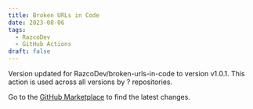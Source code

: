 ```yaml
---
title: Broken URLs in Code
date: 2023-08-06
tags:
  - RazcoDev
  - GitHub Actions
draft: false
---
```



Version updated for RazcoDev/broken-urls-in-code to version v1.0.1.
This action is used across all versions by ? repositories.

Go to the [GitHub Marketplace](https://github.com/marketplace/actions/broken-urls-in-code) to find the latest changes.
